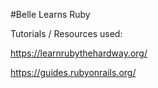 ﻿#Belle Learns Ruby

Tutorials / Resources used:

https://learnrubythehardway.org/

https://guides.rubyonrails.org/
